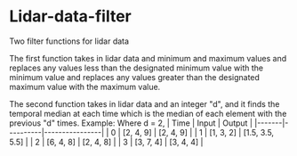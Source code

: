 # Lidar-data-filter
Two filter functions for lidar data

The first function takes in lidar data and minimum and maximum values and replaces any values less than the designated minimum value with the minimum value and replaces any values greater than the designated maximum value with the maximum value. 

The second function takes in lidar data and an integer "d", and it finds the temporal median at each time which is the median of each element with the previous "d" times.
Example: Where d = 2,
| Time | Input     | Output          |
|-------|----------|----------------|
| 0    | [2, 4, 9] | [2, 4, 9]       |
| 1    | [1, 3, 2] | [1.5, 3.5, 5.5] |
| 2    | [6, 4, 8] | [2, 4, 8]       |
| 3    | [3, 7, 4] | [3, 4, 4]       |
